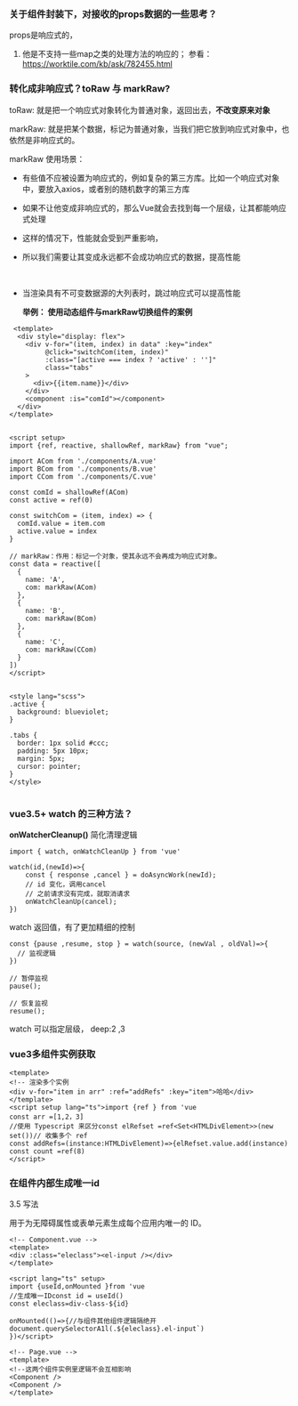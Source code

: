 ### 关于组件封装下，对接收的props数据的一些思考？

props是响应式的，

1. 他是不支持一些map之类的处理方法的响应的；
  参看：https://worktile.com/kb/ask/782455.html

### 转化成非响应式？toRaw 与 markRaw?

toRaw:  就是把一个响应式对象转化为普通对象，返回出去，**不改变原来对象**

markRaw:  就是把某个数据，标记为普通对象，当我们把它放到响应式对象中，也依然是非响应式的。

markRaw 使用场景：

- 有些值不应被设置为响应式的，例如复杂的第三方库。比如一个响应式对象中，要放入axios，或者别的随机数字的第三方库
- 如果不让他变成非响应式的，那么Vue就会去找到每一个层级，让其都能响应式处理

- 这样的情况下，性能就会受到严重影响，

- 所以我们需要让其变成永远都不会成功响应式的数据，提高性能

  ​

- 当渲染具有不可变数据源的大列表时，跳过响应式可以提高性能

  **举例： 使用动态组件与markRaw切换组件的案例**

```
 <template>
  <div style="display: flex">
    <div v-for="(item, index) in data" :key="index"
         @click="switchCom(item, index)"
         :class="[active === index ? 'active' : '']"
         class="tabs"
    >
      <div>{{item.name}}</div>
    </div>
    <component :is="comId"></component>
  </div>
</template>
 
 
<script setup>
import {ref, reactive, shallowRef, markRaw} from "vue";
 
import ACom from './components/A.vue'
import BCom from './components/B.vue'
import CCom from './components/C.vue'
 
const comId = shallowRef(ACom)
const active = ref(0)
 
const switchCom = (item, index) => {
  comId.value = item.com
  active.value = index
}
 
// markRaw：作用：标记一个对象，使其永远不会再成为响应式对象。
const data = reactive([
  {
    name: 'A',
    com: markRaw(ACom)
  },
  {
    name: 'B',
    com: markRaw(BCom)
  },
  {
    name: 'C',
    com: markRaw(CCom)
  }
])
</script>
 
 
<style lang="scss">
.active {
  background: blueviolet;
}
 
.tabs {
  border: 1px solid #ccc;
  padding: 5px 10px;
  margin: 5px;
  cursor: pointer;
}
</style>
 
```



### vue3.5+  watch 的三种方法？



**onWatcherCleanup()**  简化清理逻辑

```
import { watch, onWatchCleanUp } from 'vue'

watch(id,(newId)=>{
    const { response ,cancel } = doAsyncWork(newId);
    // id 变化，调用cancel
    // 之前请求没有完成，就取消请求
    onWatchCleanUp(cancel);
})
```



watch 返回值，有了更加精细的控制

```
const {pause ,resume, stop } = watch(source, (newVal , oldVal)=>{
  // 监视逻辑  
})

// 暂停监视
pause();

// 恢复监视
resume();
```



watch 可以指定层级， deep:2 ,3



### vue3多组件实例获取

```
<template>
<!-- 渲染多个实例
<div v-for="item in arr" :ref="addRefs" :key="item">哈哈</div></template>
<script setup lang="ts">import {ref } from 'vue
const arr =[1,2，3]
//使用 Typescript 来区分const elRefset =ref<Set<HTMLDivElement>>(new set())// 收集多个 ref
const addRefs=(instance:HTMLDivElement)=>{elRefset.value.add(instance)
const count =ref(8)
</script>
```



### 在组件内部生成唯一id

3.5 写法

用于为无障碍属性或表单元素生成每个应用内唯一的 ID。

```
<!-- Component.vue -->
<template>
<div :class="eleclass"><el-input /></div>
</template>

<script lang="ts" setup>
import {useId,onMounted }from 'vue
//生成唯一IDconst id = useId()
const eleclass=div-class-${id}

onMounted(()=>{//与组件其他组件逻辑隔绝开
document.querySelectorA1l(.${eleclass}.el-input`)
})</script>

<!-- Page.vue -->
<template>
<!--这两个组件实例里逻辑不会互相影响
<Component />
<Component />
</template>
```

